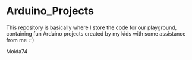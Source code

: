 # Arduino_Projects

This repository is basically where I store the code for our playground, 
containing fun Arduino projects created by my kids with some assistance from me :-)

Moida74
